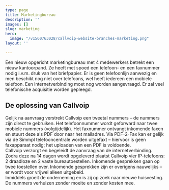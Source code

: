 ```yaml
---
type: page
title: Marketingbureau
description: ''
images: []
slug: marketing
hero:
  image: "/v1560763028/callvoip-website-branches-marketing.png"
layout: ''

---
```

Een nieuw opgericht marketingbureau met 4 medewerkers betrekt een nieuw kantoorpand. Ze heeft met spoed een telefoon- en een faxnummer nodig i.v.m. druk van het briefpapier. Er is geen telefoonlijn aanwezig en men beschikt nog niet over telefoons, wel heeft iedereen een mobiele telefoon. Een internetverbinding moet nog worden aangevraagd. Er zal veel telefonische acquisitie worden gepleegd.

## De oplossing van Callvoip

Gelijk na aanvraag verstrekt Callvoip een tweetal nummers – de nummers zijn direct te gebruiken. Het telefoonnummer wordt geforward naar twee mobiele nummers (volgtijdelijk). Het faxnummer ontvangt inkomende faxen en stuurt deze als PDF door naar het mailadres. Via PDF-2-Fax kan er gelijk via de Simmpl telefooncentrale worden uitgefaxt – hiervoor is geen faxapparaat nodig; het uploaden van een PDF is voldoende.  
Callvoip verzorgt en begeleidt de aanvraag van de internetverbinding. Zodra deze na 14 dagen wordt opgeleverd plaatst Callvoip vier IP-telefoons: 2 draadloze en 2 vaste bureautoestellen. Inkomende gesprekken gaan op twee toestellen over. Inkomende gesprekken zijn er overigens nauwelijks – er wordt voor vrijwel alleen uitgebeld.  
Inmiddels groeit de onderneming en is zij op zoek naar nieuwe huisvesting. De nummers verhuizen zonder moeite en zonder kosten mee.